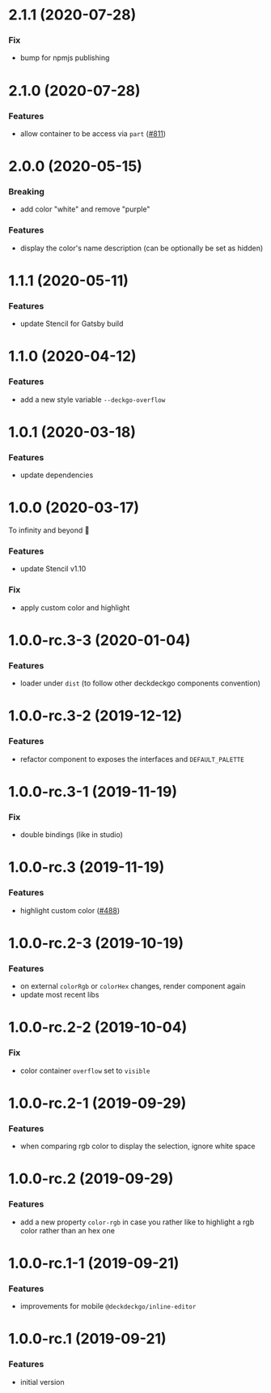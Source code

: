 # 2.1.1 (2020-07-28)

### Fix

- bump for npmjs publishing

# 2.1.0 (2020-07-28)

### Features

- allow container to be access via `part` ([#811](https://github.com/deckgo/deckdeckgo/pull/811))

# 2.0.0 (2020-05-15)

### Breaking

- add color "white" and remove "purple"

### Features

- display the color's name description (can be optionally be set as hidden)

# 1.1.1 (2020-05-11)

### Features

- update Stencil for Gatsby build

# 1.1.0 (2020-04-12)

### Features

- add a new style variable `--deckgo-overflow`

# 1.0.1 (2020-03-18)

### Features

- update dependencies

# 1.0.0 (2020-03-17)

To infinity and beyond 🚀

### Features

- update Stencil v1.10

### Fix

- apply custom color and highlight

# 1.0.0-rc.3-3 (2020-01-04)

### Features

- loader under `dist` (to follow other deckdeckgo components convention)

# 1.0.0-rc.3-2 (2019-12-12)

### Features

- refactor component to exposes the interfaces and `DEFAULT_PALETTE`

# 1.0.0-rc.3-1 (2019-11-19)

### Fix

- double bindings (like in studio)

# 1.0.0-rc.3 (2019-11-19)

### Features

- highlight custom color ([#488](https://github.com/deckgo/deckdeckgo/issues/488))

# 1.0.0-rc.2-3 (2019-10-19)

### Features

- on external `colorRgb` or `colorHex` changes, render component again
- update most recent libs

# 1.0.0-rc.2-2 (2019-10-04)

### Fix

- color container `overflow` set to `visible`

# 1.0.0-rc.2-1 (2019-09-29)

### Features

- when comparing rgb color to display the selection, ignore white space

# 1.0.0-rc.2 (2019-09-29)

### Features

- add a new property `color-rgb` in case you rather like to highlight a rgb color rather than an hex one

# 1.0.0-rc.1-1 (2019-09-21)

### Features

- improvements for mobile `@deckdeckgo/inline-editor`

# 1.0.0-rc.1 (2019-09-21)

### Features

- initial version
